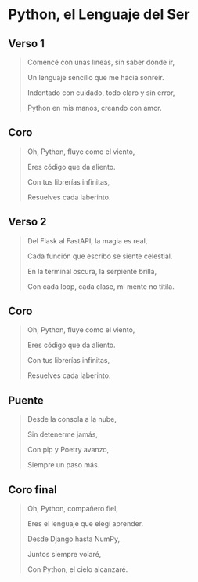 # Python, el Lenguaje del Ser

## Verso 1
>Comencé con unas líneas, sin saber dónde ir,  
>
>Un lenguaje sencillo que me hacía sonreír.  
>
>Indentado con cuidado, todo claro y sin error,  
>
>Python en mis manos, creando con amor.

## Coro
>Oh, Python, fluye como el viento,  
>
>Eres código que da aliento.  
>
>Con tus librerías infinitas,  
>
>Resuelves cada laberinto.

## Verso 2
>Del Flask al FastAPI, la magia es real,  
>
>Cada función que escribo se siente celestial.  
>
>En la terminal oscura, la serpiente brilla,  
>
>Con cada loop, cada clase, mi mente no titila.

## Coro
>Oh, Python, fluye como el viento,  
>
>Eres código que da aliento.  
>
>Con tus librerías infinitas,  
>
>Resuelves cada laberinto.

## Puente
>Desde la consola a la nube,  
>
>Sin detenerme jamás,  
>
>Con pip y Poetry avanzo,  
>
>Siempre un paso más.

## Coro final
>Oh, Python, compañero fiel,  
>
>Eres el lenguaje que elegí aprender.  
>
>Desde Django hasta NumPy,  
>
>Juntos siempre volaré,  
>
>Con Python, el cielo alcanzaré.
